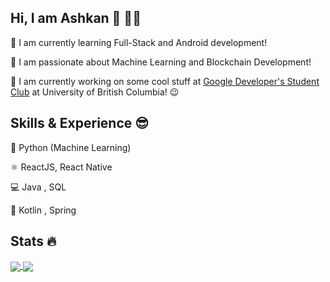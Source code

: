 
## Hi, I am Ashkan 👋 👨‍💻 

🌱 I am currently learning Full-Stack and Android development! 

💚 I am passionate about Machine Learning and Blockchain Development!  

🔭 I am currently working on some cool stuff at [Google Developer's Student Club] at University of British Columbia! 😉 

[Google Developer's Student Club]: https://ubcdsc.com/

## Skills & Experience 😎

🐍 Python (Machine Learning)

⚛️ ReactJS, React Native

💻 Java , SQL

🍃 Kotlin , Spring

## Stats 🔥

<a href="https://github.com/anuraghazra/github-readme-stats">
  <img align="center" src="https://github-readme-stats.vercel.app/api?username=ashgozli&show_icons=true&theme=merko" />
</a>
<a href="https://github.com/anuraghazra/github-readme-stats">
  <img align="center" src="https://github-readme-stats.vercel.app/api/top-langs/?username=ashgozli&layout=compact&theme=merko" />
</a>
